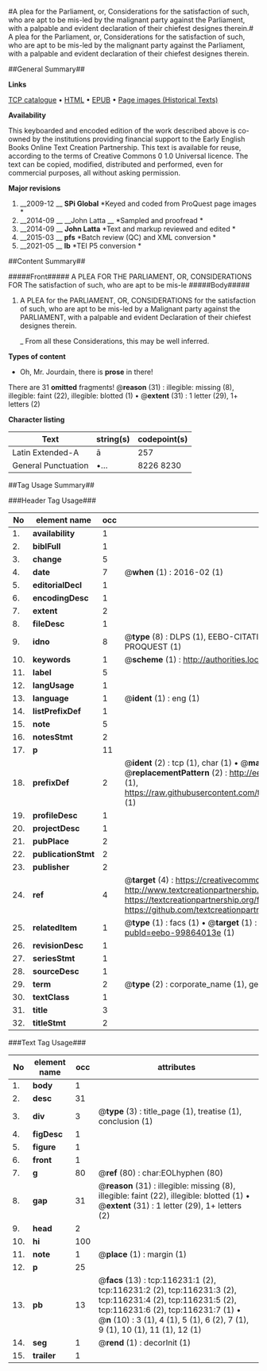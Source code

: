 #A plea for the Parliament, or, Considerations for the satisfaction of such, who are apt to be mis-led by the malignant party against the Parliament, with a palpable and evident declaration of their chiefest designes therein.#
A plea for the Parliament, or, Considerations for the satisfaction of such, who are apt to be mis-led by the malignant party against the Parliament, with a palpable and evident declaration of their chiefest designes therein.

##General Summary##

**Links**

[TCP catalogue](http://www.ota.ox.ac.uk/tcp/)  • 
[HTML](http://tei.it.ox.ac.uk/tcp/Texts-HTML/free/A90/A90773.html)  • 
[EPUB](http://tei.it.ox.ac.uk/tcp/Texts-EPUB/free/A90/A90773.epub) • 
[Page images (Historical Texts)](https://historicaltexts.jisc.ac.uk/eebo-99864013e)

**Availability**

This keyboarded and encoded edition of the work described above is co-owned by the
    institutions providing financial support to the Early English Books Online Text Creation
    Partnership. This text is available for reuse, according to the terms of  Creative Commons 0 1.0 Universal
    licence. The text can be copied, modified, distributed and performed, even for commercial
    purposes, all without asking permission.

**Major revisions**

1. __2009-12 __ __SPi Global__ *Keyed and coded from ProQuest page images *
1. __2014-09 __ __John Latta __ *Sampled and proofread *
1. __2014-09 __ __John Latta__ *Text and markup reviewed and edited *
1. __2015-03 __ __pfs__ *Batch review (QC) and XML conversion *
1. __2021-05 __ __lb__ *TEI P5 conversion *

##Content Summary##

#####Front#####
A PLEA FOR THE PARLIAMENT, OR, CONSIDERATIONS FOR The satisfaction of such, who are apt to be mis-le
#####Body#####

1. A PLEA for the PARLIAMENT, OR, CONSIDERATIONS for the satisfaction of such, who are apt to be mis-led by a Malignant party against the PARLIAMENT, with a palpable and evident Declaration of their chiefest designes therein.

    _ From all these Considerations, this may be well inferred.

**Types of content**

  * Oh, Mr. Jourdain, there is **prose** in there!

There are 31 **omitted** fragments! 
 @__reason__ (31) : illegible: missing (8), illegible: faint (22), illegible: blotted (1)  •  @__extent__ (31) : 1 letter (29), 1+ letters (2)

**Character listing**


|Text|string(s)|codepoint(s)|
|---|---|---|
|Latin Extended-A|ā|257|
|General Punctuation|•…|8226 8230|

##Tag Usage Summary##

###Header Tag Usage###

|No|element name|occ|attributes|
|---|---|---|---|
|1.|__availability__|1||
|2.|__biblFull__|1||
|3.|__change__|5||
|4.|__date__|7| @__when__ (1) : 2016-02 (1)|
|5.|__editorialDecl__|1||
|6.|__encodingDesc__|1||
|7.|__extent__|2||
|8.|__fileDesc__|1||
|9.|__idno__|8| @__type__ (8) : DLPS (1), EEBO-CITATION (1), VID (1), EEBO-PROQUEST (1), STC (3), PROQUEST (1)|
|10.|__keywords__|1| @__scheme__ (1) : http://authorities.loc.gov/ (1)|
|11.|__label__|5||
|12.|__langUsage__|1||
|13.|__language__|1| @__ident__ (1) : eng (1)|
|14.|__listPrefixDef__|1||
|15.|__note__|5||
|16.|__notesStmt__|2||
|17.|__p__|11||
|18.|__prefixDef__|2| @__ident__ (2) : tcp (1), char (1)  •  @__matchPattern__ (2) : ([0-9\-]+):([0-9IVX]+) (1), (.+) (1)  •  @__replacementPattern__ (2) : http://eebo.chadwyck.com/downloadtiff?vid=$1&page=$2 (1), https://raw.githubusercontent.com/textcreationpartnership/Texts/master/tcpchars.xml#$1 (1)|
|19.|__profileDesc__|1||
|20.|__projectDesc__|1||
|21.|__pubPlace__|2||
|22.|__publicationStmt__|2||
|23.|__publisher__|2||
|24.|__ref__|4| @__target__ (4) : https://creativecommons.org/publicdomain/zero/1.0/ (1), http://www.textcreationpartnership.org/docs/. (1), https://textcreationpartnership.org/faq/#faq05 (1), https://github.com/textcreationpartnership (1)|
|25.|__relatedItem__|1| @__type__ (1) : facs (1)  •  @__target__ (1) : https://data.historicaltexts.jisc.ac.uk/view?pubId=eebo-99864013e (1)|
|26.|__revisionDesc__|1||
|27.|__seriesStmt__|1||
|28.|__sourceDesc__|1||
|29.|__term__|2| @__type__ (2) : corporate_name (1), geographic_name (1)|
|30.|__textClass__|1||
|31.|__title__|3||
|32.|__titleStmt__|2||


###Text Tag Usage###

|No|element name|occ|attributes|
|---|---|---|---|
|1.|__body__|1||
|2.|__desc__|31||
|3.|__div__|3| @__type__ (3) : title_page (1), treatise (1), conclusion (1)|
|4.|__figDesc__|1||
|5.|__figure__|1||
|6.|__front__|1||
|7.|__g__|80| @__ref__ (80) : char:EOLhyphen (80)|
|8.|__gap__|31| @__reason__ (31) : illegible: missing (8), illegible: faint (22), illegible: blotted (1)  •  @__extent__ (31) : 1 letter (29), 1+ letters (2)|
|9.|__head__|2||
|10.|__hi__|100||
|11.|__note__|1| @__place__ (1) : margin (1)|
|12.|__p__|25||
|13.|__pb__|13| @__facs__ (13) : tcp:116231:1 (2), tcp:116231:2 (2), tcp:116231:3 (2), tcp:116231:4 (2), tcp:116231:5 (2), tcp:116231:6 (2), tcp:116231:7 (1)  •  @__n__ (10) : 3 (1), 4 (1), 5 (1), 6 (2), 7 (1), 9 (1), 10 (1), 11 (1), 12 (1)|
|14.|__seg__|1| @__rend__ (1) : decorInit (1)|
|15.|__trailer__|1||
